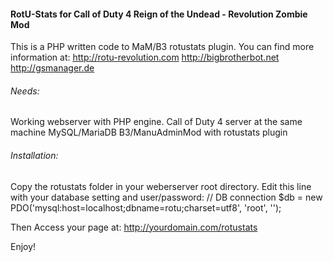 #### RotU-Stats for Call of Duty 4 Reign of the Undead - Revolution Zombie Mod

This is a PHP written code to MaM/B3 rotustats plugin.
You can find more information at:
http://rotu-revolution.com
http://bigbrotherbot.net
http://gsmanager.de

###### Needs:
Working webserver with PHP engine.
Call of Duty 4 server at the same machine
MySQL/MariaDB
B3/ManuAdminMod with rotustats plugin

###### Installation:
Copy the rotustats folder in your weberserver root directory.
Edit this line with your database setting and user/password:
// DB connection
$db = new PDO('mysql:host=localhost;dbname=rotu;charset=utf8', 'root', '');

Then Access your page at:
http://yourdomain.com/rotustats

Enjoy!


